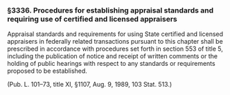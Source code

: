 ### §3336. Procedures for establishing appraisal standards and requiring use of certified and licensed appraisers ###

Appraisal standards and requirements for using State certified and licensed appraisers in federally related transactions pursuant to this chapter shall be prescribed in accordance with procedures set forth in section 553 of title 5, including the publication of notice and receipt of written comments or the holding of public hearings with respect to any standards or requirements proposed to be established.

(Pub. L. 101–73, title XI, §1107, Aug. 9, 1989, 103 Stat. 513.)